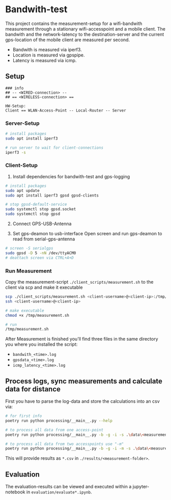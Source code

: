 # Bandwith-test

This project contains the measurement-setup for a wifi-bandwith measurement through a stationary wifi-accesspoint and a mobile client.
The bandwith and the network-latency to the destination-server and the current gps-location of the mobile client are measured per second.

- Bandwith is measured via iperf3.
- Location is measured via gpspipe.
- Latency is measured via icmp.

## Setup

```
### info
## -- <WIRED-connection> --
## == <WIRELESS-connection> ==

HW-Setup:
Client == WLAN-Access-Point -- Local-Router -- Server
```

### Server-Setup

```bash
# install packages
sudo apt install iperf3

# run server to wait for client-connections
iperf3 -s
```

### Client-Setup

1. Install dependencies for bandwith-test and gps-logging

```bash
# install packages
sudo apt update
sudo apt install iperf3 gpsd gpsd-clients

# stop gpsd-default-service
sudo systemctl stop gpsd.socket
sudo systemctl stop gpsd
```

2. Connect GPS-USB-Antenna

3. Set gps-deamon to usb-interface
Open screen and run gps-deamon to read from serial-gps-antenna
```bash
# screen -S serialgps
sudo gpsd -D 5 -nN /dev/ttyACM0
# deattach screen via CTRL+A+D
```

### Run Measurement

Copy the measurement-script `./client_scripts/measurement.sh` to the client via scp and make it executable

```bash
scp ./client_scripts/measurement.sh <client-username>@<client-ip>:/tmp/
ssh <client-username>@<client-ip>

# make executable
chmod +x /tmp/measurement.sh

# run
/tmp/measurement.sh
```

After Measurement is finished you'll find three files in the same directory you where you installed the script:

- `bandwith_<time>.log`
- `gpsdata_<time>.log`
- `icmp_latency_<time>.log`


## Process logs, sync measurements and calculate data for distance 

First you have to parse the log-data and store the calculations into an csv via:

```bash
# for first info
poetry run python processing/__main__.py --help

# to process all data from one access-point 
poetry run python processing/__main__.py -b -g -i -s .\data\<measurement-folder>\

# to process all data from two accesspoints use "-m"
poetry run python processing/__main__.py -b -g -i -m -s .\data\<measurement-folder>\
```

This will provide results as `*.csv` in `./results/<measurement-folder>`.

## Evaluation

The evaluation-results can be viewed and executed within a jupyter-notebook in `evaluation/evaluate*.ipynb`.